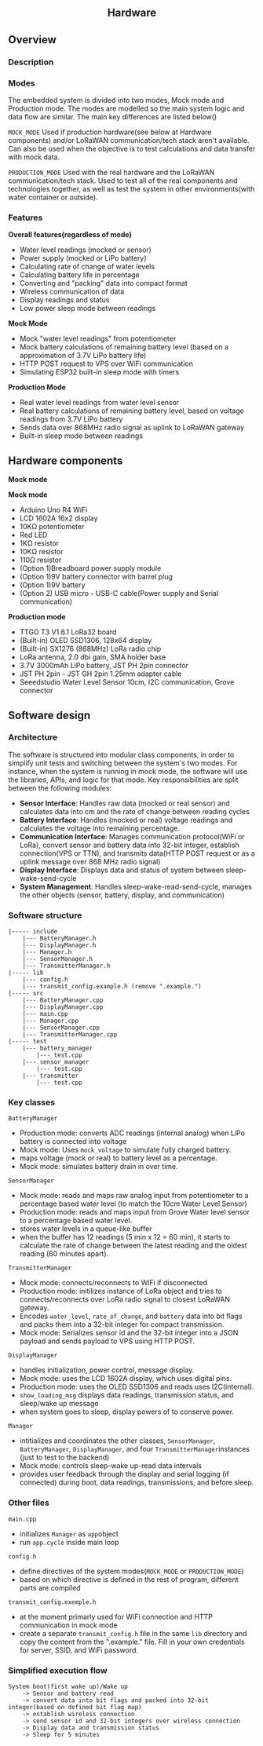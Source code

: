 <section align="center">
<h1>Hardware</h1>
</section>

## Overview

### Description

### Modes
The embedded system is divided into two modes, Mock mode and Production mode. The modes are modelled so the main system logic and data flow are similar. The main key differences are listed below()

```MOCK_MODE```
Used if production hardware(see below at Hardware components) and/or LoRaWAN communication/tech stack aren't available. Can also be used when the objective is to test calculations and data transfer with mock data. 

```PRODUCTION_MODE```
Used with the real hardware and the LoRaWAN communication/tech stack. Used to test all of the real components and technologies together, as well as test the system in other environments(with water container or outside).

### Features

**Overall features(regardless of mode)**
- Water level readings (mocked or sensor)
- Power supply (mocked or LiPo battery)
- Calculating rate of change of water levels
- Calculating battery life in percentage 
- Converting and "packing" data into compact format
- Wireless communication of data
- Display readings and status
- Low power sleep mode between readings

**Mock Mode**
- Mock "water level readings" from potentiometer
- Mock battery calculations of remaining battery level (based on a approximation of 3.7V LiPo battery life)
- HTTP POST request to VPS over WiFi communication
- Simulating ESP32 built-in sleep mode with timers

**Production Mode**
- Real water level readings from water level sensor
- Real battery calculations of remaining battery level, based on voltage readings from 3.7V LiPo battery
- Sends data over 868MHz radio signal as uplink to LoRaWAN gateway
- Built-in sleep mode between readings

## Hardware components

**Mock mode**

**Mock mode**
- Arduino Uno R4 WiFi
- LCD 1602A 16x2 display
- 10KΩ potentiometer
- Red LED
- 1KΩ resistor
- 10KΩ resistor
- 110Ω resistor
- (Option 1)Breadboard power supply module
- (Option 1)9V battery connector with barrel plug
- (Option 1)9V battery
- (Option 2) USB micro - USB-C cable(Power supply and Serial communication)

**Production mode**

- TTGO T3 V1.6.1 LoRa32 board
- (Built-in) OLED SSD1306, 128x64 display
- (Built-in) SX1276 (868MHz) LoRa radio chip
- LoRa antenna, 2.0 dbi gain, SMA holder base
- 3.7V 3000mAh LiPo battery, JST PH 2pin connector
- JST PH 2pin - JST GH 2pin 1.25mm adapter cable
- Seeedstudio Water Level Sensor 10cm, I2C communication, Grove connector

## Software design

### Architecture
The software is structured into modular class components, in order to simplify unit tests and switching between the system's two modes. For instance, when the system is running in mock mode, the software will use the libraries, APIs, and logic for that mode. Key responsibilities are split between the following modules:

- **Sensor Interface**: Handles raw data (mocked or real sensor) and calculates data into cm and the rate of change between reading cycles
- **Battery Interface**: Handles (mocked or real) voltage readings and calculates the voltage into remaining percentage.
- **Communication Interface**: Manages communication protocol(WiFi or LoRa), convert sensor and battery data into 32-bit integer, establish connection(VPS or TTN), and transmits data(HTTP POST request or as a uplink message over 868 MHz radio signal)
- **Display Interface**: Displays data and status of system between sleep-wake-send-cycle
- **System Management**: Handles sleep-wake-read-send-cycle, manages the other objects (sensor, battery, display, and communication)

### Software structure
```
|----- include
	|--- BatteryManager.h
	|--- DisplayManager.h
	|--- Manager.h
	|--- SensorManager.h
	|--- TransmitterManager.h
|----- lib
	|--- config.h
	|--- transmit_config.example.h (remove ".example.")
|----- src
	|--- BatteryManager.cpp
	|--- DisplayManager.cpp
	|--- main.cpp
	|--- Manager.cpp
	|--- SensorManager.cpp
	|--- TransmitterManager.cpp
|----- test
	|--- battery_manager
		|--- test.cpp
	|--- sensor_manager
		|--- test.cpp
	|--- transmitter
		|--- test.cpp
```
### Key classes

```BatteryManager```
- Production mode: converts ADC readings (internal analog) when LiPo battery is connected into voltage
- Mock mode: Uses ```mock_voltage``` to simulate fully charged battery.  
- maps voltage (mock or real) to battery level as a percentage.
- Mock mode: simulates battery drain in over time.

```SensorManager```
- Mock mode: reads and maps raw analog input from potentiometer to a percentage based water level (to match the 10cm Water Level Sensor)
- Production mode: reads and maps input from Grove Water level sensor to a percentage based water level.
- stores water levels in a queue-like buffer
- when the buffer has 12 readings (5 min x 12 = 60 min), it starts to calculate the rate of change between the latest reading and the oldest reading (60 minutes apart).

```TransmitterManager```
- Mock mode: connects/reconnects to WiFi if disconnected
- Production mode: initilizes instance of LoRa object and tries to connects/reconnects over LoRa radio signal to closest LoRaWAN gateway.
- Encodes ```water_level```, ```rate_of_change```, and ```battery``` data into bit flags and packs them into a 32-bit integer for compact transmission.
- Mock mode: Serializes sensor id and the 32-bit integer into a JSON payload and sends payload to VPS using HTTP POST.

```DisplayManager```
- handles initialization, power control, message display.
- Mock mode: uses the LCD 1602A display, which uses digital pins.
- Production mode: uses the OLED SSD1306 and reads uses I2C(internal).
- ```show_loading_msg``` displays data readings, transmission status, and sleep/wake up message
- when system goes to sleep, display powers of to conserve power.

```Manager```
- intitializes and coordinates the other classes, ```SensorManager```, ```BatteryManager```, ```DisplayManager```, and four ```TransmitterManager```instances (just to test to the backend)
- Mock mode: controls sleep-wake up-read data intervals
- provides user feedback through the display and serial logging (if connected) during boot, data readings, transmissions, and before sleep.


### Other files

```main.cpp```
- initializes ```Manager``` as ```app```object
- run ```app.cycle``` inside main loop

```config.h```
- define directives of the system modes(```MOCK_MODE``` or ```PRODUCTION_MODE```)
- based on which directive is defined in the rest of program, different parts are compiled

```transmit_config.exemple.h```
- at the moment primarly used for WiFi connection and HTTP communication in mock mode
- create a separate ```transmit_config.h``` file in the same ```lib``` directory and copy the content from the ".example." file. Fill in your own credentials for server, SSID, and WiFi password.


### Simplified execution flow

```
System boot(first wake up)/Wake up 
	-> Sensor and battery read 
	-> convert data into bit flags and packed into 32-bit integer(based on defined bit flag map) 
	-> establish wireless connection 
	-> send sensor id and 32-bit integers over wireless connection 
	-> Display data and transmission status 
	-> Sleep for 5 minutes
```

